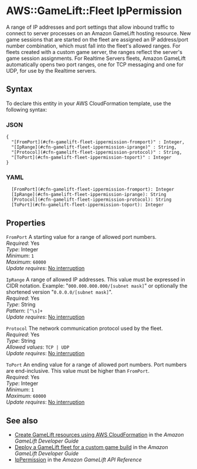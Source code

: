# AWS::GameLift::Fleet IpPermission<a name="aws-properties-gamelift-fleet-ippermission"></a>

A range of IP addresses and port settings that allow inbound traffic to connect to server processes on an Amazon GameLift hosting resource\. New game sessions that are started on the fleet are assigned an IP address/port number combination, which must fall into the fleet's allowed ranges\. For fleets created with a custom game server, the ranges reflect the server's game session assignments\. For Realtime Servers fleets, Amazon GameLift automatically opens two port ranges, one for TCP messaging and one for UDP, for use by the Realtime servers\.

## Syntax<a name="aws-properties-gamelift-fleet-ippermission-syntax"></a>

To declare this entity in your AWS CloudFormation template, use the following syntax:

### JSON<a name="aws-properties-gamelift-fleet-ippermission-syntax.json"></a>

```
{
  "[FromPort](#cfn-gamelift-fleet-ippermission-fromport)" : Integer,
  "[IpRange](#cfn-gamelift-fleet-ippermission-iprange)" : String,
  "[Protocol](#cfn-gamelift-fleet-ippermission-protocol)" : String,
  "[ToPort](#cfn-gamelift-fleet-ippermission-toport)" : Integer
}
```

### YAML<a name="aws-properties-gamelift-fleet-ippermission-syntax.yaml"></a>

```
  [FromPort](#cfn-gamelift-fleet-ippermission-fromport): Integer
  [IpRange](#cfn-gamelift-fleet-ippermission-iprange): String
  [Protocol](#cfn-gamelift-fleet-ippermission-protocol): String
  [ToPort](#cfn-gamelift-fleet-ippermission-toport): Integer
```

## Properties<a name="aws-properties-gamelift-fleet-ippermission-properties"></a>

`FromPort`  <a name="cfn-gamelift-fleet-ippermission-fromport"></a>
A starting value for a range of allowed port numbers\.  
*Required*: Yes  
*Type*: Integer  
*Minimum*: `1`  
*Maximum*: `60000`  
*Update requires*: [No interruption](https://docs.aws.amazon.com/AWSCloudFormation/latest/UserGuide/using-cfn-updating-stacks-update-behaviors.html#update-no-interrupt)

`IpRange`  <a name="cfn-gamelift-fleet-ippermission-iprange"></a>
A range of allowed IP addresses\. This value must be expressed in CIDR notation\. Example: "`000.000.000.000/[subnet mask]`" or optionally the shortened version "`0.0.0.0/[subnet mask]`"\.  
*Required*: Yes  
*Type*: String  
*Pattern*: `[^\s]+`  
*Update requires*: [No interruption](https://docs.aws.amazon.com/AWSCloudFormation/latest/UserGuide/using-cfn-updating-stacks-update-behaviors.html#update-no-interrupt)

`Protocol`  <a name="cfn-gamelift-fleet-ippermission-protocol"></a>
The network communication protocol used by the fleet\.  
*Required*: Yes  
*Type*: String  
*Allowed values*: `TCP | UDP`  
*Update requires*: [No interruption](https://docs.aws.amazon.com/AWSCloudFormation/latest/UserGuide/using-cfn-updating-stacks-update-behaviors.html#update-no-interrupt)

`ToPort`  <a name="cfn-gamelift-fleet-ippermission-toport"></a>
An ending value for a range of allowed port numbers\. Port numbers are end\-inclusive\. This value must be higher than `FromPort`\.  
*Required*: Yes  
*Type*: Integer  
*Minimum*: `1`  
*Maximum*: `60000`  
*Update requires*: [No interruption](https://docs.aws.amazon.com/AWSCloudFormation/latest/UserGuide/using-cfn-updating-stacks-update-behaviors.html#update-no-interrupt)

## See also<a name="aws-properties-gamelift-fleet-ippermission--seealso"></a>
+ [ Create GameLift resources using AWS CloudFormation](https://docs.aws.amazon.com/gamelift/latest/developerguide/resources-cloudformation.html) in the *Amazon GameLift Developer Guide*
+  [Deploy a GameLift fleet for a custom game build](https://docs.aws.amazon.com/gamelift/latest/developerguide/fleets-creating.html) in the *Amazon GameLift Developer Guide* 
+  [IpPermission](https://docs.aws.amazon.com/gamelift/latest/apireference/API_IpPermission.html) in the *Amazon GameLift API Reference* 